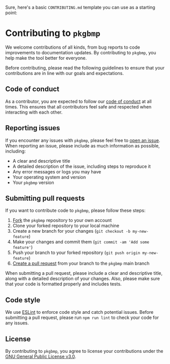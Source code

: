 Sure, here's a basic `CONTRIBUTING.md` template you can use as a starting point:

# Contributing to `pkgbmp`

We welcome contributions of all kinds, from bug reports to code improvements to documentation updates. By contributing to `pkgbmp`, you help make the tool better for everyone.

Before contributing, please read the following guidelines to ensure that your contributions are in line with our goals and expectations.

## Code of conduct

As a contributor, you are expected to follow our [code of conduct](CODE_OF_CONDUCT.md) at all times. This ensures that all contributors feel safe and respected when interacting with each other.

## Reporting issues

If you encounter any issues with `pkgbmp`, please feel free to [open an issue](https://github.com/your-username/pkgbmp/issues/new). When reporting an issue, please include as much information as possible, including:

- A clear and descriptive title
- A detailed description of the issue, including steps to reproduce it
- Any error messages or logs you may have
- Your operating system and version
- Your `pkgbmp` version

## Submitting pull requests

If you want to contribute code to `pkgbmp`, please follow these steps:

1. [Fork](https://docs.github.com/en/github/getting-started-with-github/fork-a-repo) the `pkgbmp` repository to your own account
2. Clone your forked repository to your local machine
3. Create a new branch for your changes (`git checkout -b my-new-feature`)
4. Make your changes and commit them (`git commit -am 'Add some feature'`)
5. Push your branch to your forked repository (`git push origin my-new-feature`)
6. [Create a pull request](https://docs.github.com/en/github/collaborating-with-pull-requests/creating-a-pull-request) from your branch to the `pkgbmp` main branch

When submitting a pull request, please include a clear and descriptive title, along with a detailed description of your changes. Also, please make sure that your code is formatted properly and includes tests.

## Code style

We use [ESLint](https://eslint.org/) to enforce code style and catch potential issues. Before submitting a pull request, please run `npm run lint` to check your code for any issues.

## License

By contributing to `pkgbmp`, you agree to license your contributions under the [GNU General Public License v3.0](https://www.gnu.org/licenses/gpl-3.0.en.html).
